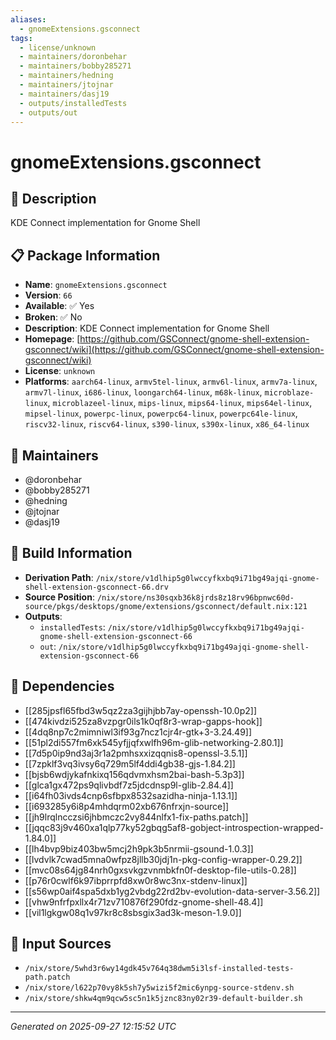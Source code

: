 ```yaml
---
aliases:
  - gnomeExtensions.gsconnect
tags:
  - license/unknown
  - maintainers/doronbehar
  - maintainers/bobby285271
  - maintainers/hedning
  - maintainers/jtojnar
  - maintainers/dasj19
  - outputs/installedTests
  - outputs/out
---
```


# gnomeExtensions.gsconnect

## 📝 Description

KDE Connect implementation for Gnome Shell

## 📋 Package Information

- **Name**: `gnomeExtensions.gsconnect`
- **Version**: `66`
- **Available**: ✅ Yes
- **Broken**: ✅ No
- **Description**: KDE Connect implementation for Gnome Shell
- **Homepage**: [https://github.com/GSConnect/gnome-shell-extension-gsconnect/wiki](https://github.com/GSConnect/gnome-shell-extension-gsconnect/wiki)
- **License**: `unknown`
- **Platforms**: `aarch64-linux`, `armv5tel-linux`, `armv6l-linux`, `armv7a-linux`, `armv7l-linux`, `i686-linux`, `loongarch64-linux`, `m68k-linux`, `microblaze-linux`, `microblazeel-linux`, `mips-linux`, `mips64-linux`, `mips64el-linux`, `mipsel-linux`, `powerpc-linux`, `powerpc64-linux`, `powerpc64le-linux`, `riscv32-linux`, `riscv64-linux`, `s390-linux`, `s390x-linux`, `x86_64-linux`
## 👥 Maintainers

- @doronbehar
- @bobby285271
- @hedning
- @jtojnar
- @dasj19


## 🔧 Build Information

- **Derivation Path**: `/nix/store/v1dlhip5g0lwccyfkxbq9i71bg49ajqi-gnome-shell-extension-gsconnect-66.drv`
- **Source Position**: `/nix/store/ns30sqxb36k8jrds8z18rv96bpnwc60d-source/pkgs/desktops/gnome/extensions/gsconnect/default.nix:121`
- **Outputs**:
  - `installedTests`:  `/nix/store/v1dlhip5g0lwccyfkxbq9i71bg49ajqi-gnome-shell-extension-gsconnect-66`
  - `out`:  `/nix/store/v1dlhip5g0lwccyfkxbq9i71bg49ajqi-gnome-shell-extension-gsconnect-66`

## 🔗 Dependencies

- [[285jpsfl65fbd3w5qz2za3gijhjbb7ay-openssh-10.0p2]]
- [[474kivdzi525za8vzpgr0ils1k0qf8r3-wrap-gapps-hook]]
- [[4dq8np7c2mimniwl3if93g7ncz1cjr4r-gtk+3-3.24.49]]
- [[51pl2di557fm6xk545yfjjqfxwlfh96m-glib-networking-2.80.1]]
- [[7d5p0ip9nd3aj3r1a2pmhsxxizqqnis8-openssl-3.5.1]]
- [[7zpklf3vq3ivsy6q729m5lf4ddi4gb38-gjs-1.84.2]]
- [[bjsb6wdjykafnkixq156qdvmxhsm2bai-bash-5.3p3]]
- [[glca1gx472ps9qlivbdf7z5jdcdnsp9l-glib-2.84.4]]
- [[i64fh03ivds4cnp6sfbpx8532sazidha-ninja-1.13.1]]
- [[i693285y6i8p4mhdqrm02xb676nfrxjn-source]]
- [[jh9lrqlncczsi6jhbmczc2vy844nlfx1-fix-paths.patch]]
- [[jqqc83j9v460xa1qlp77ky52gbqg5af8-gobject-introspection-wrapped-1.84.0]]
- [[lh4bvp9biz403bw5mcj2h9pk3b5nrmii-gsound-1.0.3]]
- [[lvdvlk7cwad5mna0wfpz8jllb30jdj1n-pkg-config-wrapper-0.29.2]]
- [[mvc08s64jg84nrh0gxsvkgzvnmbkfn0f-desktop-file-utils-0.28]]
- [[p76r0cwlf6k97ibprrpfd8xw0r8wc3nx-stdenv-linux]]
- [[s56wp0aif4spa5dxb1yg2vbdg22rd2bv-evolution-data-server-3.56.2]]
- [[vhw9nfrfpxllx4r71zv710876f290fdz-gnome-shell-48.4]]
- [[vil1lgkgw08q1v97kr8c8sbsgix3ad3k-meson-1.9.0]]

## 📁 Input Sources

- `/nix/store/5whd3r6wy14gdk45v764q38dwm5i3lsf-installed-tests-path.patch`
- `/nix/store/l622p70vy8k5sh7y5wizi5f2mic6ynpg-source-stdenv.sh`
- `/nix/store/shkw4qm9qcw5sc5n1k5jznc83ny02r39-default-builder.sh`

---
*Generated on 2025-09-27 12:15:52 UTC*
